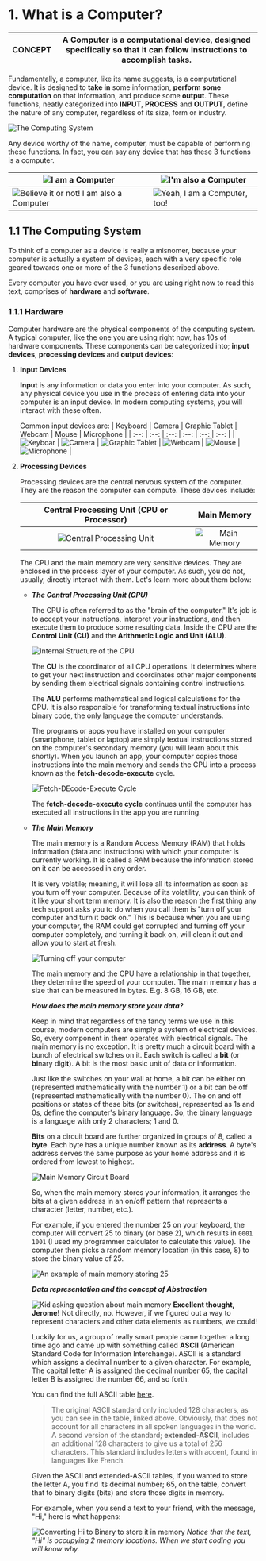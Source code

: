 # 1. What is a Computer?

| CONCEPT | A Computer is a computational device, designed specifically so that it can follow instructions to accomplish tasks. |
| :---: | :-----------: |

Fundamentally, a computer, like its name suggests, is a computational device. It is designed to **take in** some information, **perform some computation** on that information, and produce some **output**. These functions, neatly categorized into **INPUT**, **PROCESS** and **OUTPUT**, define the nature of any computer, regardless of its size, form or industry.

![The Computing System](media/input-process-output.png)

Any device worthy of the name, computer, must be capable of performing these functions. In fact, you can say any device that has these 3 functions is a computer.

| ![I am a Computer](media/i-am-a-computer.png)| ![I'm also a Computer](media/im-also-a-computer.png) |
| -- | -- |
| ![Believe it or not! I am also a Computer](media/believe-it-or-not-i-am-a-computer.png)|![Yeah, I am a Computer, too!](media/yeah-im-a-computer-too.png) |

## 1.1 The Computing System

To think of a computer as a device is really a misnomer, because your computer is actually a system of devices, each with a very specific role geared towards one or more of the 3 functions described above.  

Every computer you have ever used, or you are using right now to read this text, comprises of **hardware** and **software**.

### 1.1.1 Hardware

Computer hardware are the physical components of the computing system. A typical computer, like the one you are using right now, has 10s of hardware components. These components can be categorized into; **input devices**, **processing devices** and **output devices**:

1. **Input Devices**
    
    **Input** is any information or data you enter into your computer. As such, any physical device you use in the process of entering data into your computer is an input device. In modern computing systems, you will interact with these often.

    Common input devices are:
    | Keyboard | Camera | Graphic Tablet | Webcam | Mouse | Microphone |
    | :--: | :--: | :--: | :--: | :--: | :--: |
    | ![Keyboar](media/keyboard.jpg) | ![Camera](media/camera.jpg) | ![Graphic Tablet](media/graphic-tablet.png) | ![Webcam](media/webcam.png) | ![Mouse](media/mouse.png) | ![Microphone](media/microphone.png) |

2. **Processing Devices**
    
    Processing devices are the central nervous system of the computer. They are the reason the computer can compute. These devices include:

    | Central Processing Unit (CPU or Processor) | Main Memory |
    | :--: | :--: |
    | ![Central Processing Unit](media/cpu.jpeg) | ![Main Memory](media/main-memory.png) |

    The CPU and the main memory are very sensitive devices. They are enclosed in the process layer of your computer. As such, you do not, usually, directly interact with them. Let's learn more about them below:

    - _**The Central Processing Unit (CPU)**_

        The CPU is often referred to as the "brain of the computer." It's job is to accept your instructions, interpret your instructions, and then execute them to produce some resulting data. Inside the CPU are the **Control Unit (CU)** and the **Arithmetic Logic and Unit (ALU)**.

        ![Internal Structure of the CPU](media/cpu-internal.png)

        The **CU** is the coordinator of all CPU operations. It determines where to get your next instruction and coordinates other major components by sending them electrical signals containing control instructions.
	
        The **ALU** performs mathematical and logical calculations for the CPU. It is also responsible for transforming textual instructions into binary code, the only language the computer understands.
            
        The programs or apps you have installed on your computer (smartphone, tablet or laptop) are simply textual instructions stored on the computer's secondary memory (you will learn about this shortly). When you launch an app, your computer copies those instructions into the main memory and sends the CPU into a process known as the **fetch-decode-execute** cycle. 

        ![Fetch-DEcode-Execute Cycle](media/fetch-decode-execute.png)

        The **fetch-decode-execute cycle** continues until the computer has executed all instructions in the app you are running. 
    
    - _**The Main Memory**_
    
        The main memory is a Random Access Memory (RAM) that holds information (data and instructions) with which your computer is currently working. It is called a RAM because the information stored on it can be accessed in any order.

        It is very volatile; meaning, it will lose all its information as soon as you turn off your computer. Because of its volatility, you can think of it like your short term memory. It is also the reason the first thing any tech support asks you to do when you call them is "turn off your computer and turn it back on." This is because when you are using your computer, the RAM could get corrupted and turning off your computer completely, and turning it back on, will clean it out and allow you to start at fresh.

        ![Turning off your computer](media/turning-off-your-computer.png)

        The main memory and the CPU have a relationship in that together, they determine the speed of your computer. The main memory has a size that can be measured in bytes. E.g. 8 GB, 16 GB, etc.

        _**How does the main memory store your data?**_

        Keep in mind that regardless of the fancy terms we use in this course, modern computers are simply a system of electrical devices. So, every component in them operates with electrical signals. The main memory is no exception. It is pretty much a circuit board with a bunch of electrical switches on it. Each switch is called a **bit** (or **bi**nary digi**t**). A bit is the most basic unit of data or information.

        Just like the switches on your wall at home, a bit can be either on (represented mathematically with the number 1) or a bit can be off (represented mathematically with the number 0). The on and off positions or states of these bits (or switches), represented as 1s and 0s, define the computer's binary language. So, the binary language is a language with only 2 characters; 1 and 0. 

        **Bits** on a circuit board are further organized in groups of 8, called a **byte**. Each byte has a unique number known as its **address**. A byte's address serves the same purpose as your home address and it is ordered from lowest to highest. 

        ![Main Memory Circuit Board](media/main-memory-circuit-board.png)

        So, when the main memory stores your information, it arranges the bits at a given address in an on/off pattern that represents a character (letter, number, etc.). 

        For example, if you entered the number 25 on your keyboard, the computer will convert 25 to binary (or base 2), which results in `0001 1001` (I used my programmer calculator to calculate this value). The computer then picks a random memory location (in this case, 8) to store the binary value of 25.

        ![An example of main memory storing 25](media/main-memory-circuit-board-storage.png)

        _**Data representation and the concept of Abstraction**_

        ![Kid asking question about main memory](media/kid-asking-about-memory.png)
        **Excellent thought, Jerome!** Not directly, no. However, if we figured out a way to represent characters and other data elements as numbers, we could!

        Luckily for us, a group of really smart people came together a long time ago and came up with something called **ASCII** (American Standard Code for Information Interchange). ASCII is a standard which assigns a decimal number to a given character. For example, The capital letter A is assigned the decimal number 65, the capital letter B is assigned the number 66, and so forth.

        You can find the full ASCII table [here](http://ascii-table.com/ascii.php).

        > The original ASCII standard only included 128 characters, as you can see in the table, linked above. Obviously, that does not account for all characters in all spoken languages in the world. A second version of the standard; **extended-ASCII**, includes an additional 128 characters to give us a total of 256 characters. This standard includes letters with accent, found in languages like French. 

        Given the ASCII and extended-ASCII tables, if you wanted to store the letter A, you find its decimal number; 65, on the table, convert that to binary digits (bits) and store those digits in memory.

        For example, when you send a text to your friend, with the message, "Hi," here is what happens:

        ![Converting Hi to Binary to store it in memory](media/hi-in-binary-to-main-memory.png)
        _Notice that the text, "Hi" is occupying 2 memory locations. When we start coding you will know why._

        











    



